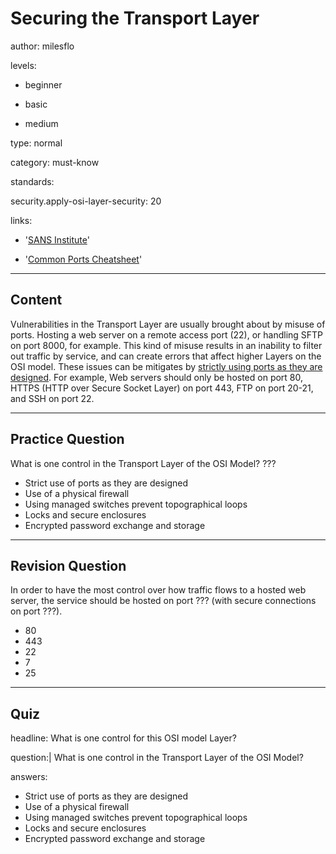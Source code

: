 # Securing the Transport Layer
author: milesflo

levels:

  - beginner

  - basic

  - medium

type: normal

category: must-know

standards:

  security.apply-osi-layer-security: 20

links:

  - '[SANS Institute](https://www.sans.org/reading-room/whitepapers/protocols/applying-osi-layer-network-model-information-security-1309)'

  - '[Common Ports Cheatsheet](http://packetlife.net/media/library/23/common_ports.pdf)'

---
## Content

Vulnerabilities in the Transport Layer are usually brought about by misuse of ports. Hosting a web server on a remote access port (22), or handling SFTP on port 8000, for example. This kind of misuse results in an inability to filter out traffic by service, and can create errors that affect higher Layers on the OSI model. These issues can be mitigates by [strictly using ports as they are designed](http://packetlife.net/media/library/23/common_ports.pdf). For example, Web servers should only be hosted on port 80, HTTPS (HTTP over Secure Socket Layer) on port 443, FTP on port 20-21, and SSH on port 22.

---
## Practice Question

What is one control in the Transport Layer of the OSI Model?
???

* Strict use of ports as they are designed
* Use of a physical firewall
* Using managed switches prevent topographical loops
* Locks and secure enclosures
* Encrypted password exchange and storage

---
## Revision Question

In order to have the most control over how traffic flows to a hosted web server, the service should be hosted on port ??? (with secure connections on port ???).

* 80
* 443
* 22
* 7
* 25

---
## Quiz

headline: What is one control for this OSI model Layer?

question:| What is one control in the Transport Layer of the OSI Model?

answers:

- Strict use of ports as they are designed
- Use of a physical firewall
- Using managed switches prevent topographical loops
- Locks and secure enclosures
- Encrypted password exchange and storage
